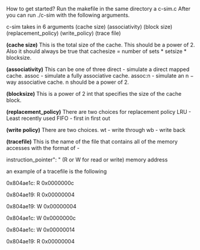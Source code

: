  How to get started?
Run the makefile in the same directory a c-sim.c
After you can run ./c-sim with the following arguments.

c-sim takes in 6 arguments (cache size) (associativity) (block size) (replacement_policy) (write_policy) (trace file)

**(cache size)**
This is the total size of the cache. This should be a power of 2. Also it should always be true that cachesize = number of sets * setsize * blocksize.

**(associativity)**
This can be one of three
direct - simulate a direct mapped cache.
assoc - simulate a fully associative cache.
assoc:n - simulate an n − way associative cache. n should be a power of 2.

**(blocksize)**
This is a power of 2 int that specifies the size of the cache block.

**(replacement_policy)**
There are two choices for replacement policy
LRU - Least recently used
FIFO - first in first out

**(write policy)**
There are two choices.
wt - write through
wb - write back

**(tracefile)**
This is the name of the file that contains all of the memory accesses with the format of -

instruction_pointer": " (R or W for read or write) memory address

an example of a tracefile is the following

0x804ae1c: R 0x0000000c

0x804ae19: R 0x00000004

0x804ae19: W 0x00000004

0x804ae1c: W 0x0000000c

0x804ae1c: W 0x00000014

0x804ae19: R 0x00000004


